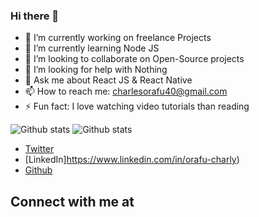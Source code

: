 ### Hi there 👋

- 🔭 I’m currently working on freelance Projects
- 🌱 I’m currently learning Node JS
- 👯 I’m looking to collaborate on Open-Source projects
- 🤔 I’m looking for help with Nothing
- 💬 Ask me about React JS & React Native
- 📫 How to reach me: charlesorafu40@gmail.com
- ⚡ Fun fact: I love watching video tutorials than reading


![Github stats](https://github-readme-stats.vercel.app/api?username=charlyTochi&theme=dark)
![Github stats](https://github-readme-stats.vercel.app/api/top-langs/?username=charlyTochi&theme=dark)


- [Twitter](https://twitter.com/charlyTechy)
- [LinkedIn]https://www.linkedin.com/in/orafu-charly)
- [Github](https://github.com/charlyTochi)
## Connect with me at
